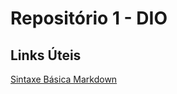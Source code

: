 # Repositório 1 - DIO 


## Links Úteis 
[Sintaxe Básica Markdown](https://www.markdownguide.org/basic-syntax/) 
